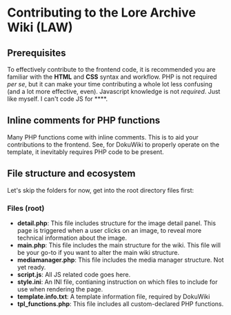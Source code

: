 # Contributing to the Lore Archive Wiki (LAW)
## Prerequisites
To effectively contribute to the frontend code, it is recommended you are familiar with the **HTML** and **CSS** syntax and workflow. PHP is not required _per se_, but it can make your time contributing a whole lot less confusing (and a lot more effective, even). Javascript knowledge is not _required_. Just like myself. I can't code JS for ****.

## Inline comments for PHP functions
Many PHP functions come with inline comments. This is to aid your contributions to the frontend. See, for DokuWiki to properly operate on the template, it inevitably requires PHP code to be present.


## File structure and ecosystem
Let's skip the folders for now, get into the root directory files first:
### Files (root)
- **detail.php**: This file includes structure for the image detail panel. This page is triggered when a user clicks on an image, to reveal more technical information about the image.
- **main.php**: This file includes the main structure for the wiki. This file will be your go-to if you want to alter the main wiki structure.
- **mediamanager.php**: This file includes the media manager structure. Not yet ready.
- **script.js**: All JS related code goes here.
- **style.ini**: An INI file, contianing instruction on which files to include for use when rendering the page.
- **template.info.txt**: A template information file, required by DokuWiki
- **tpl_functions.php**: This file includes all custom-declared PHP functions.
